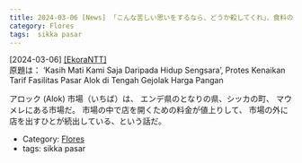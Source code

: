 ```yaml
---
title: 2024-03-06 [News] 「こんな苦しい思いをするなら、どうか殺してくれ」、食料の値段があがる中、市場（いちば）の施設の使用料が値上げされる ---エンデではどうなのだろう
category: Flores
tags:  sikka pasar
---
```


[2024-03-06] [[EkoraNTT]](https://getpocket.com/read/4018065890)  
 原題は：
‘Kasih Mati Kami Saja Daripada Hidup Sengsara’, Protes Kenaikan Tarif Fasilitas Pasar Alok di Tengah Gejolak Harga Pangan

 アロック (Alok) 市場（いちば）は、
エンデ県のとなりの県、シッカの町、
マウメレにある市場だ。
市場の中で店を開くための料金が値上りして、
市場の外に店を出すひとが続出している、という話だ。

- Category: [Flores](https://merapano.github.io/categories.html#Flores)
- tags:  sikka pasar

